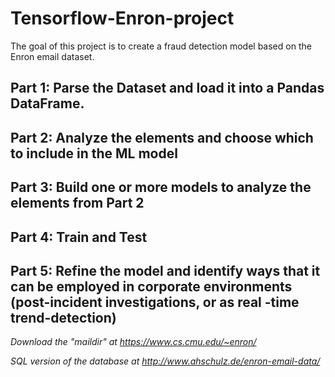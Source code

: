 # Tensorflow-Enron-project

The goal of this project is to create a fraud detection model based on the Enron email dataset.

## Part 1: Parse the Dataset and load it into a Pandas DataFrame.

## Part 2: Analyze the elements and choose which to include in the ML model

## Part 3: Build one or more models to analyze the elements from Part 2

## Part 4: Train and Test

## Part 5: Refine the model and identify ways that it can be employed in corporate environments (post-incident investigations, or as real -time trend-detection)

*Download the "maildir" at https://www.cs.cmu.edu/~enron/*

*SQL version of the database at http://www.ahschulz.de/enron-email-data/*
